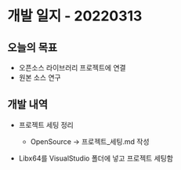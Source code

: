 # 개발 일지 - 20220313
## 오늘의 목표
* 오픈소스 라이브러리 프로젝트에 연결
* 원본 소스 연구

## 개발 내역
* 프로젝트 세팅 정리
	* OpenSource -> 프로젝트_세팅.md 작성

* Libx64를 VisualStudio 폴더에 넣고 프로젝트 세팅함